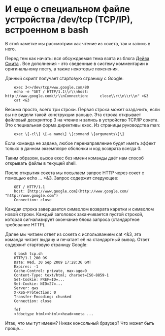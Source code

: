 # И еще о специальном файле устройства /dev/tcp (TCP/IP), встроенном в bash

В этой заметке мы рассмотрим как чтение из сокета, так и запись в него.

Перед тем как начать: вся обсуждаемая тема взята из блога [Дейва Смита](http://thesmithfam.org/blog) . Все дополнения - это сведенные в систему комментарии к оригинальному посту, а также некоторые пояснения.

Данный скрипт получает стартовую страницу с Google:

```
    exec 3<>/dev/tcp/www.google.com/80  
    echo -e "GET / HTTP/1.1\\r\\nhost: http://www.google.com\\r\\nConnection:     close\\r\\n\\r\\n" >&3  
    cat <&3
```

Весьма просто, всего три строки. Первая строка может озадачить, если вы не видели такой конструкции раньше. Эта строка открывает файловый дескриптор 3 на чтение и запись в устройство TCP/IP сокета. Это специальная форма директивы exec. Из страницы руководства man:

```
    exec \[-cl\] \[-a name\] \[command \[arguments\]\]
```

Если команда не задана, любое перенаправление будет иметь эффект только в данном экземпляре оболочки и код возврата всегда 0.

Таким образом, вызов exec без имени команды даёт нам способ открывать файлы в текущей shell.

После открытия сокета мы посылаем запрос HTTP через сокет с помощью echo ... >&3. Запрос содержит следующее:

```
    GET / HTTP/1.1  
    host: [http://www.google.com](http://www.google.com/ "http://www.google.com")   
    Connection: close
```

Каждая строка завершается символом возврата каретки и символом новой строки. Каждый заголовок заканчивается пустой строкой, которая сигнализирует окончание блока запроса (стандартное требование HTTP).

Далее мы читаем ответ из сокета с использванием cat <&3, эта команда читает выдачу и печатает её на стандартный вывод. Ответ содержит стартовую страницу Google:

```
    $ bash tcp.sh  
    HTTP/1.1 200 OK  
    Date: Wed, 30 Sep 2009 17:28:36 GMT  
    Expires: -1  
    Cache-Control: private, max-age=0  
    Content-Type: text/html; charset=ISO-8859-1  
    Set-Cookie: PREF=ID=...  
    Set-Cookie: NID=27=...  
    Server: gws  
    X-XSS-Protection: 0  
    Transfer-Encoding: chunked  
    Connection: close

    fef  
    <!doctype html><html><head><meta ...
```

Итак, что мы тут имеем? Никак консольный браузер? Что может быть проще...